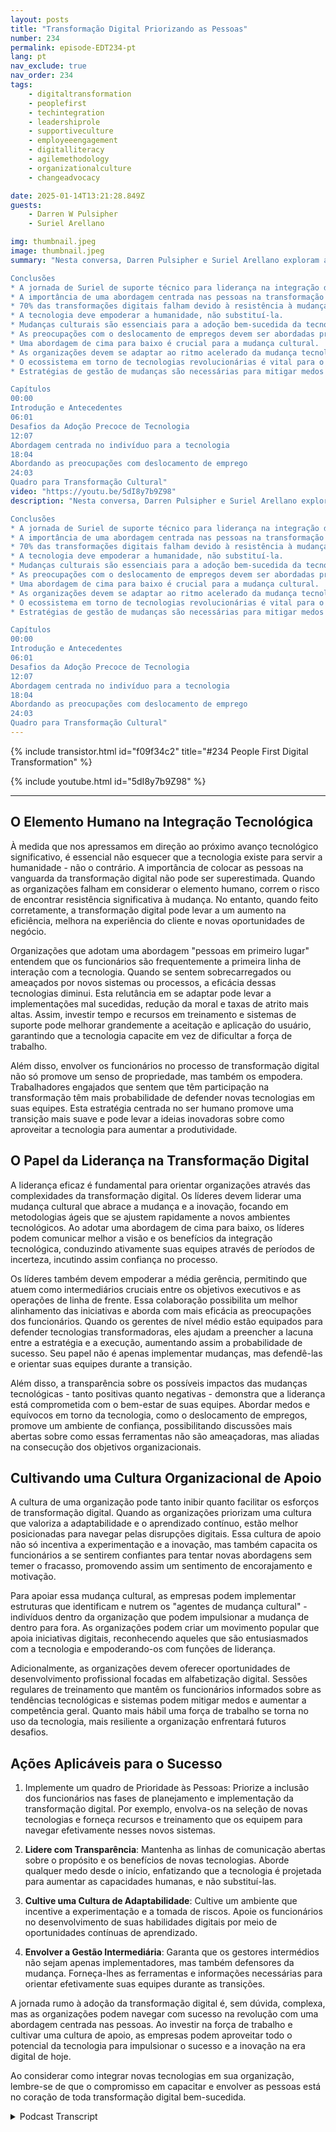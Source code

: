 ```yaml
---
layout: posts
title: "Transformação Digital Priorizando as Pessoas"
number: 234
permalink: episode-EDT234-pt
lang: pt
nav_exclude: true
nav_order: 234
tags:
    - digitaltransformation
    - peoplefirst
    - techintegration
    - leadershiprole
    - supportiveculture
    - employeeengagement
    - digitalliteracy
    - agilemethodology
    - organizationalculture
    - changeadvocacy

date: 2025-01-14T13:21:28.849Z
guests:
    - Darren W Pulsipher
    - Suriel Arellano

img: thumbnail.jpeg
image: thumbnail.jpeg
summary: "Nesta conversa, Darren Pulsipher e Suriel Arellano exploram a relação intrincada entre tecnologia e pessoas no contexto da transformação digital. Suriel compartilha sua jornada de um background técnico para se tornar um líder na integração da tecnologia com uma abordagem centrada nas pessoas. Eles discutem os desafios que as organizações enfrentam durante as transformações digitais, enfatizando a importância da cultura e da gestão de mudanças e abordando os medos do deslocamento de empregos devido à IA. Suriel apresenta um framework para transformação cultural que envolve executivos de alto nível como agentes de mudança cultural, média gerência como mudadores de cultura e todos os funcionários como portadores de cultura. A conversa conclui com insights sobre o futuro da tecnologia e a necessidade das organizações se adaptarem às mudanças contínuas.

Conclusões
* A jornada de Suriel de suporte técnico para liderança na integração de tecnologia.
* A importância de uma abordagem centrada nas pessoas na transformação digital.
* 70% das transformações digitais falham devido à resistência à mudança.
* A tecnologia deve empoderar a humanidade, não substituí-la.
* Mudanças culturais são essenciais para a adoção bem-sucedida da tecnologia.
* As preocupações com o deslocamento de empregos devem ser abordadas proativamente.
* Uma abordagem de cima para baixo é crucial para a mudança cultural.
* As organizações devem se adaptar ao ritmo acelerado da mudança tecnológica.
* O ecossistema em torno de tecnologias revolucionárias é vital para o seu sucesso.
* Estratégias de gestão de mudanças são necessárias para mitigar medos e resistências.

Capítulos
00:00
Introdução e Antecedentes
06:01
Desafios da Adoção Precoce de Tecnologia
12:07
Abordagem centrada no indivíduo para a tecnologia
18:04
Abordando as preocupações com deslocamento de emprego
24:03
Quadro para Transformação Cultural"
video: "https://youtu.be/5dI8y7b9Z98"
description: "Nesta conversa, Darren Pulsipher e Suriel Arellano exploram a relação intrincada entre tecnologia e pessoas no contexto da transformação digital. Suriel compartilha sua jornada de um background técnico para se tornar um líder na integração da tecnologia com uma abordagem centrada nas pessoas. Eles discutem os desafios que as organizações enfrentam durante as transformações digitais, enfatizando a importância da cultura e da gestão de mudanças e abordando os medos do deslocamento de empregos devido à IA. Suriel apresenta um framework para transformação cultural que envolve executivos de alto nível como agentes de mudança cultural, média gerência como mudadores de cultura e todos os funcionários como portadores de cultura. A conversa conclui com insights sobre o futuro da tecnologia e a necessidade das organizações se adaptarem às mudanças contínuas.

Conclusões
* A jornada de Suriel de suporte técnico para liderança na integração de tecnologia.
* A importância de uma abordagem centrada nas pessoas na transformação digital.
* 70% das transformações digitais falham devido à resistência à mudança.
* A tecnologia deve empoderar a humanidade, não substituí-la.
* Mudanças culturais são essenciais para a adoção bem-sucedida da tecnologia.
* As preocupações com o deslocamento de empregos devem ser abordadas proativamente.
* Uma abordagem de cima para baixo é crucial para a mudança cultural.
* As organizações devem se adaptar ao ritmo acelerado da mudança tecnológica.
* O ecossistema em torno de tecnologias revolucionárias é vital para o seu sucesso.
* Estratégias de gestão de mudanças são necessárias para mitigar medos e resistências.

Capítulos
00:00
Introdução e Antecedentes
06:01
Desafios da Adoção Precoce de Tecnologia
12:07
Abordagem centrada no indivíduo para a tecnologia
18:04
Abordando as preocupações com deslocamento de emprego
24:03
Quadro para Transformação Cultural"
---
```


<div>
{% include transistor.html id="f09f34c2" title="#234 People First Digital Transformation" %}

{% include youtube.html id="5dI8y7b9Z98" %}
</div>

---

## O Elemento Humano na Integração Tecnológica

À medida que nos apressamos em direção ao próximo avanço tecnológico significativo, é essencial não esquecer que a tecnologia existe para servir a humanidade - não o contrário. A importância de colocar as pessoas na vanguarda da transformação digital não pode ser superestimada. Quando as organizações falham em considerar o elemento humano, correm o risco de encontrar resistência significativa à mudança. No entanto, quando feito corretamente, a transformação digital pode levar a um aumento na eficiência, melhora na experiência do cliente e novas oportunidades de negócio.

Organizações que adotam uma abordagem "pessoas em primeiro lugar" entendem que os funcionários são frequentemente a primeira linha de interação com a tecnologia. Quando se sentem sobrecarregados ou ameaçados por novos sistemas ou processos, a eficácia dessas tecnologias diminui. Esta relutância em se adaptar pode levar a implementações mal sucedidas, redução da moral e taxas de atrito mais altas. Assim, investir tempo e recursos em treinamento e sistemas de suporte pode melhorar grandemente a aceitação e aplicação do usuário, garantindo que a tecnologia capacite em vez de dificultar a força de trabalho.

Além disso, envolver os funcionários no processo de transformação digital não só promove um senso de propriedade, mas também os empodera. Trabalhadores engajados que sentem que têm participação na transformação têm mais probabilidade de defender novas tecnologias em suas equipes. Esta estratégia centrada no ser humano promove uma transição mais suave e pode levar a ideias inovadoras sobre como aproveitar a tecnologia para aumentar a produtividade.

## O Papel da Liderança na Transformação Digital

A liderança eficaz é fundamental para orientar organizações através das complexidades da transformação digital. Os líderes devem liderar uma mudança cultural que abrace a mudança e a inovação, focando em metodologias ágeis que se ajustem rapidamente a novos ambientes tecnológicos. Ao adotar uma abordagem de cima para baixo, os líderes podem comunicar melhor a visão e os benefícios da integração tecnológica, conduzindo ativamente suas equipes através de períodos de incerteza, incutindo assim confiança no processo.

Os líderes também devem empoderar a média gerência, permitindo que atuem como intermediários cruciais entre os objetivos executivos e as operações de linha de frente. Essa colaboração possibilita um melhor alinhamento das iniciativas e aborda com mais eficácia as preocupações dos funcionários. Quando os gerentes de nível médio estão equipados para defender tecnologias transformadoras, eles ajudam a preencher a lacuna entre a estratégia e a execução, aumentando assim a probabilidade de sucesso. Seu papel não é apenas implementar mudanças, mas defendê-las e orientar suas equipes durante a transição.

Além disso, a transparência sobre os possíveis impactos das mudanças tecnológicas - tanto positivas quanto negativas - demonstra que a liderança está comprometida com o bem-estar de suas equipes. Abordar medos e equívocos em torno da tecnologia, como o deslocamento de empregos, promove um ambiente de confiança, possibilitando discussões mais abertas sobre como essas ferramentas não são ameaçadoras, mas aliadas na consecução dos objetivos organizacionais.

## Cultivando uma Cultura Organizacional de Apoio

A cultura de uma organização pode tanto inibir quanto facilitar os esforços de transformação digital. Quando as organizações priorizam uma cultura que valoriza a adaptabilidade e o aprendizado contínuo, estão melhor posicionadas para navegar pelas disrupções digitais. Essa cultura de apoio não só incentiva a experimentação e a inovação, mas também capacita os funcionários a se sentirem confiantes para tentar novas abordagens sem temer o fracasso, promovendo assim um sentimento de encorajamento e motivação.

Para apoiar essa mudança cultural, as empresas podem implementar estruturas que identificam e nutrem os "agentes de mudança cultural" - indivíduos dentro da organização que podem impulsionar a mudança de dentro para fora. As organizações podem criar um movimento popular que apoia iniciativas digitais, reconhecendo aqueles que são entusiasmados com a tecnologia e empoderando-os com funções de liderança.

Adicionalmente, as organizações devem oferecer oportunidades de desenvolvimento profissional focadas em alfabetização digital. Sessões regulares de treinamento que mantêm os funcionários informados sobre as tendências tecnológicas e sistemas podem mitigar medos e aumentar a competência geral. Quanto mais hábil uma força de trabalho se torna no uso da tecnologia, mais resiliente a organização enfrentará futuros desafios.

## Ações Aplicáveis para o Sucesso

1. Implemente um quadro de Prioridade às Pessoas: Priorize a inclusão dos funcionários nas fases de planejamento e implementação da transformação digital. Por exemplo, envolva-os na seleção de novas tecnologias e forneça recursos e treinamento que os equipem para navegar efetivamente nesses novos sistemas.

2. **Lidere com Transparência**: Mantenha as linhas de comunicação abertas sobre o propósito e os benefícios de novas tecnologias. Aborde qualquer medo desde o início, enfatizando que a tecnologia é projetada para aumentar as capacidades humanas, e não substituí-las.

3. **Cultive uma Cultura de Adaptabilidade**: Cultive um ambiente que incentive a experimentação e a tomada de riscos. Apoie os funcionários no desenvolvimento de suas habilidades digitais por meio de oportunidades contínuas de aprendizado.

4. **Envolver a Gestão Intermediária**: Garanta que os gestores intermédios não sejam apenas implementadores, mas também defensores da mudança. Forneça-lhes as ferramentas e informações necessárias para orientar efetivamente suas equipes durante as transições.

A jornada rumo à adoção da transformação digital é, sem dúvida, complexa, mas as organizações podem navegar com sucesso na revolução com uma abordagem centrada nas pessoas. Ao investir na força de trabalho e cultivar uma cultura de apoio, as empresas podem aproveitar todo o potencial da tecnologia para impulsionar o sucesso e a inovação na era digital de hoje.

Ao considerar como integrar novas tecnologias em sua organização, lembre-se de que o compromisso em capacitar e envolver as pessoas está no coração de toda transformação digital bem-sucedida.



<details>
<summary> Podcast Transcript </summary>

<p></p>

</details>
